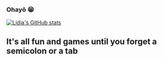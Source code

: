 ### Ohayô 😁


[![Lidia's GitHub stats](https://github-readme-stats.vercel.app/api?username=lidiaa)](https://github.com/lidiaa/github-readme-stats)


## It's all fun and games until you forget a semicolon or a tab


<!--
**lidiaa/lidiaa** is a ✨ _special_ ✨ repository because its `README.md` (this file) appears on your GitHub profile.

Here are some ideas to get you started:

- 🔭 I’m currently working on ...
- 🌱 I’m currently learning ...
- 👯 I’m looking to collaborate on ...
- 🤔 I’m looking for help with ...
- 💬 Ask me about ...
- 📫 How to reach me: ...
- 😄 Pronouns: ...
- ⚡ Fun fact: ...
-->
